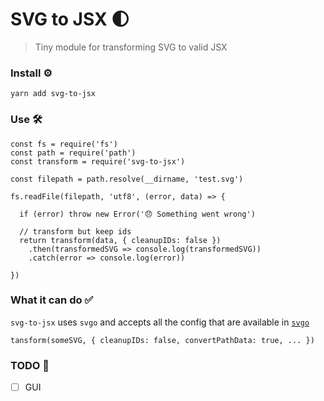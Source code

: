 # SVG to JSX 🌓
> Tiny module for transforming SVG to valid JSX

### Install ⚙

```
yarn add svg-to-jsx
```

### Use 🛠

```
const fs = require('fs')
const path = require('path')
const transform = require('svg-to-jsx')

const filepath = path.resolve(__dirname, 'test.svg')

fs.readFile(filepath, 'utf8', (error, data) => {

  if (error) throw new Error('😞 Something went wrong')

  // transform but keep ids
  return transform(data, { cleanupIDs: false })
    .then(transformedSVG => console.log(transformedSVG))
    .catch(error => console.log(error))

})
```

### What it can do ✅

`svg-to-jsx` uses `svgo` and accepts all the config that are available in [`svgo`](https://github.com/svg/svgo#what-it-can-do)

```
tansform(someSVG, { cleanupIDs: false, convertPathData: true, ... })
```

### TODO 📝

- [ ] GUI
